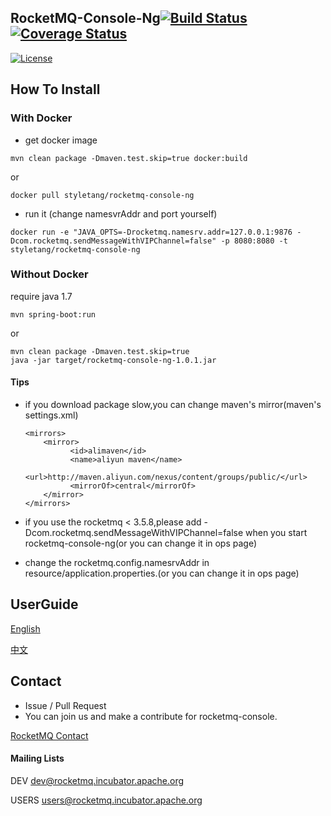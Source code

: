 ## RocketMQ-Console-Ng[![Build Status](https://travis-ci.org/apache/rocketmq-externals.svg?branch=master)](https://travis-ci.org/apache/rocketmq-externals) [![Coverage Status](https://coveralls.io/repos/github/rocketmq/rocketmq-console-ng/badge.svg?branch=master)](https://coveralls.io/github/rocketmq/rocketmq-console-ng?branch=master)
[![License](https://img.shields.io/badge/license-Apache%202-4EB1BA.svg)](https://www.apache.org/licenses/LICENSE-2.0.html)
## How To Install

### With Docker

* get docker image

```
mvn clean package -Dmaven.test.skip=true docker:build
```

or

```
docker pull styletang/rocketmq-console-ng
```
* run it (change namesvrAddr and port yourself)

```
docker run -e "JAVA_OPTS=-Drocketmq.namesrv.addr=127.0.0.1:9876 -Dcom.rocketmq.sendMessageWithVIPChannel=false" -p 8080:8080 -t styletang/rocketmq-console-ng
```

### Without Docker
require java 1.7
```
mvn spring-boot:run
```
or
```
mvn clean package -Dmaven.test.skip=true
java -jar target/rocketmq-console-ng-1.0.1.jar
```

#### Tips
* if you download package slow,you can change maven's mirror(maven's settings.xml)
  
  ```
  <mirrors>
      <mirror>
            <id>alimaven</id>
            <name>aliyun maven</name>
            <url>http://maven.aliyun.com/nexus/content/groups/public/</url>
            <mirrorOf>central</mirrorOf>        
      </mirror>
  </mirrors>
  ```
  
* if you use the rocketmq < 3.5.8,please add -Dcom.rocketmq.sendMessageWithVIPChannel=false when you start rocketmq-console-ng(or you can change it in ops page)
* change the rocketmq.config.namesrvAddr in resource/application.properties.(or you can change it in ops page)

## UserGuide

[English](https://github.com/apache/incubator-rocketmq-externals/blob/master/rocketmq-console/doc/1_0_0/UserGuide_EN.md)

[中文](https://github.com/apache/incubator-rocketmq-externals/blob/master/rocketmq-console/doc/1_0_0/UserGuide_CN.md)

## Contact

* Issue / Pull Request
* You can join us and make a contribute for rocketmq-console.

[RocketMQ Contact](http://rocketmq.apache.org/about/contact/)
#### Mailing Lists

DEV dev@rocketmq.incubator.apache.org

USERS users@rocketmq.incubator.apache.org
